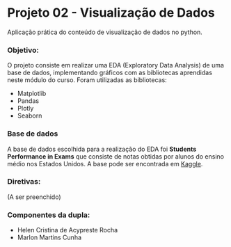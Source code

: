 # Projeto 02 - Visualização de Dados

Aplicação prática do conteúdo de visualização de dados no python.  
### Objetivo:  
O projeto consiste em realizar uma EDA (Exploratory Data Analysis) de uma base de dados, implementando gráficos com as bibliotecas aprendidas neste módulo do curso. Foram utilizadas as bibliotecas:
- Matplotlib
- Pandas
- Plotly
- Seaborn

### Base de dados
A base de dados escolhida para a realização do EDA foi **Students Performance in Exams** que consiste de notas obtidas por alunos do ensino médio nos Estados Unidos. A base pode ser encontrada em [Kaggle](https://www.kaggle.com/datasets/spscientist/students-performance-in-exams).

### Diretivas:
(A ser preenchido)

### Componentes da dupla:
- Helen Cristina de Acypreste Rocha
- Marlon Martins Cunha

